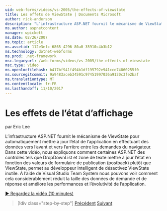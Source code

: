 ```yaml
---
uid: web-forms/videos/vs-2005/the-effects-of-viewstate
title: Les effets de ViewState | Documents Microsoft
author: rick-anderson
description: "L’infrastructure ASP.NET fournit le mécanisme de ViewState pour conserver automatiquement l’état de l’application en effectuant des données avant et arrière entre le navigateur RE..."
ms.author: aspnetcontent
manager: wpickett
ms.date: 02/26/2007
ms.topic: article
ms.assetid: 112e3efc-6865-4296-80a0-35910c4b3b12
ms.technology: dotnet-webforms
ms.prod: .net-framework
msc.legacyurl: /web-forms/videos/vs-2005/the-effects-of-viewstate
msc.type: video
ms.openlocfilehash: b417bf941f494b1df195792e941cce74860255f0
ms.sourcegitcommit: 9a9483aceb34591c97451997036a9120c3fe2baf
ms.translationtype: MT
ms.contentlocale: fr-FR
ms.lasthandoff: 11/10/2017
---
```

<a name="the-effects-of-viewstate"></a>Les effets de l’état d’affichage
====================
par Eric Lee

L’infrastructure ASP.NET fournit le mécanisme de ViewState pour automatiquement mettre à jour l’état de l’application en effectuant des données vers l’avant et vers l’arrière entre les demandes du navigateur. Dans cette vidéo, nous expliquons comment certaines ASP.NET des contrôles tels que DropDownList et zone de texte mettre à jour l’état en fonction des valeurs de formulaire de publication (postback) plutôt que ViewState, permet au développeur intelligent de désactivez ViewState inutile. À l’aide de Visual Studio Team System nous pouvons voir comment cela considérablement réduit la taille des données de demande et de réponse et améliore les performances et l’évolutivité de l’application.

[&#9654; Regardez la vidéo (10 minutes)](https://channel9.msdn.com/Blogs/ASP-NET-Site-Videos/the-effects-of-viewstate)

>[!div class="step-by-step"]
[Précédent](using-the-load-test-agent.md)
[Suivant](how-do-i-integrate-defect-tracking-with-testing.md)
